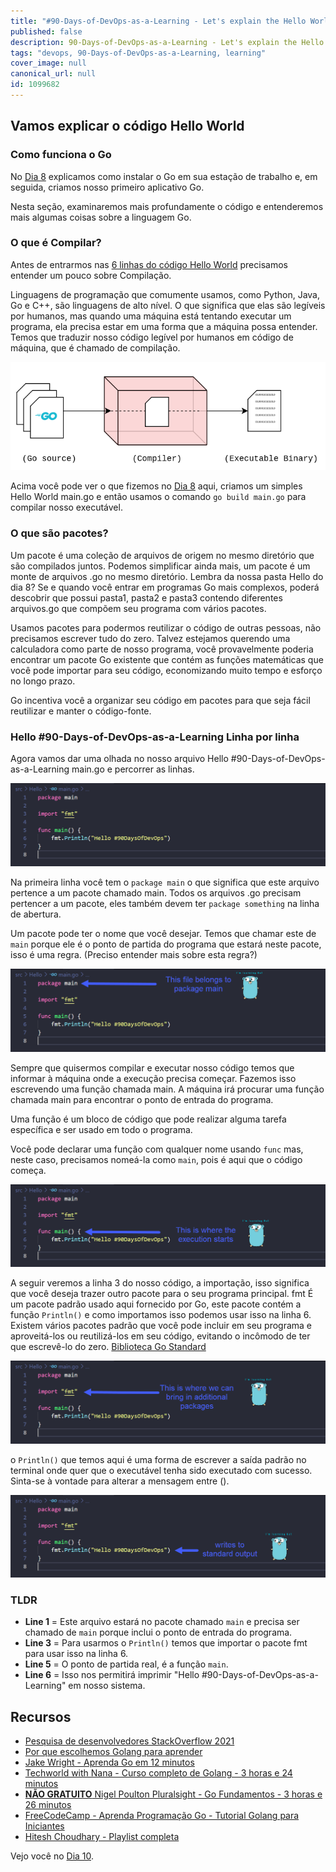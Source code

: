 ```yaml
---
title: "#90-Days-of-DevOps-as-a-Learning - Let's explain the Hello World code - Day 9"
published: false
description: 90-Days-of-DevOps-as-a-Learning - Let's explain the Hello World code
tags: "devops, 90-Days-of-DevOps-as-a-Learning, learning"
cover_image: null
canonical_url: null
id: 1099682
---
```


## Vamos explicar o código Hello World

### Como funciona o Go

No [Dia 8](day08.md) explicamos como instalar o Go em sua estação de trabalho e, em seguida, criamos nosso primeiro aplicativo Go.

Nesta seção, examinaremos mais profundamente o código e entenderemos mais algumas coisas sobre a linguagem Go.

### O que é Compilar?

Antes de entrarmos nas [6 linhas do código Hello World](../../Days/Go/hello.go) precisamos entender um pouco sobre Compilação.

Linguagens de programação que comumente usamos, como Python, Java, Go e C++, são linguagens de alto nível. O que significa que elas são legíveis por humanos, mas quando uma máquina está tentando executar um programa, ela precisa estar em uma forma que a máquina possa entender. Temos que traduzir nosso código legível por humanos em código de máquina, que é chamado de compilação.

![](../../Days/Images/Day9_Go1.png)

Acima você pode ver o que fizemos no [Dia 8](day08.md) aqui, criamos um simples Hello World main.go e então usamos o comando `go build main.go` para compilar nosso executável.

### O que são pacotes?

Um pacote é uma coleção de arquivos de origem no mesmo diretório que são compilados juntos. Podemos simplificar ainda mais, um pacote é um monte de arquivos .go no mesmo diretório. Lembra da nossa pasta Hello do dia 8? Se e quando você entrar em programas Go mais complexos, poderá descobrir que possui pasta1, pasta2 e pasta3 contendo diferentes arquivos.go que compõem seu programa com vários pacotes.

Usamos pacotes para podermos reutilizar o código de outras pessoas, não precisamos escrever tudo do zero. Talvez estejamos querendo uma calculadora como parte de nosso programa, você provavelmente poderia encontrar um pacote Go existente que contém as funções matemáticas que você pode importar para seu código, economizando muito tempo e esforço no longo prazo.

Go incentiva você a organizar seu código em pacotes para que seja fácil reutilizar e manter o código-fonte.

### Hello #90-Days-of-DevOps-as-a-Learning Linha por linha

Agora vamos dar uma olhada no nosso arquivo Hello #90-Days-of-DevOps-as-a-Learning main.go e percorrer as linhas.

![](../../Days/Images/Day9_Go2.png)

Na primeira linha você tem o `package main` o que significa que este arquivo pertence a um pacote chamado main. Todos os arquivos .go precisam pertencer a um pacote, eles também devem ter `package something` na linha de abertura.

Um pacote pode ter o nome que você desejar. Temos que chamar este de `main` porque ele é o ponto de partida do programa que estará neste pacote, isso é uma regra. (Preciso entender mais sobre esta regra?)

![](../../Days/Images/Day9_Go3.png)

Sempre que quisermos compilar e executar nosso código temos que informar à máquina onde a execução precisa começar. Fazemos isso escrevendo uma função chamada main. A máquina irá procurar uma função chamada main para encontrar o ponto de entrada do programa.

Uma função é um bloco de código que pode realizar alguma tarefa específica e ser usado em todo o programa.

Você pode declarar uma função com qualquer nome usando `func` mas, neste caso, precisamos nomeá-la como `main`, pois é aqui que o código começa.

![](../../Days/Images/Day9_Go4.png)

A seguir veremos a linha 3 do nosso código, a importação, isso significa que você deseja trazer outro pacote para o seu programa principal. fmt É um pacote padrão usado aqui fornecido por Go, este pacote contém a função `Println()` e como importamos isso podemos usar isso na linha 6. Existem vários pacotes padrão que você pode incluir em seu programa e aproveitá-los ou reutilizá-los em seu código, evitando o incômodo de ter que escrevê-lo do zero. [Biblioteca Go Standard](https://pkg.go.dev/std)

![](../../Days/Images/Day9_Go5.png)

o `Println()` que temos aqui é uma forma de escrever a saída padrão no terminal onde quer que o executável tenha sido executado com sucesso. Sinta-se à vontade para alterar a mensagem entre ().

![](../../Days/Images/Day9_Go6.png)

### TLDR

- **Line 1** = Este arquivo estará no pacote chamado `main` e precisa ser chamado de `main` porque inclui o ponto de entrada do programa.
- **Line 3** = Para usarmos o `Println()` temos que importar o pacote fmt para usar isso na linha 6.
- **Line 5** = O ponto de partida real, é a função `main`.
- **Line 6** = Isso nos permitirá imprimir "Hello #90-Days-of-DevOps-as-a-Learning" em nosso sistema.

## Recursos

- [Pesquisa de desenvolvedores StackOverflow 2021](https://insights.stackoverflow.com/survey/2021)
- [Por que escolhemos Golang para aprender](https://www.youtube.com/watch?v=7pLqIIAqZD4&t=9s)
- [Jake Wright - Aprenda Go em 12 minutos](https://www.youtube.com/watch?v=C8LgvuEBraI&t=312s)
- [Techworld with Nana - Curso completo de Golang - 3 horas e 24 minutos](https://www.youtube.com/watch?v=yyUHQIec83I)
- [**NÃO GRATUITO** Nigel Poulton Pluralsight - Go Fundamentos - 3 horas e 26 minutos](https://www.pluralsight.com/courses/go-fundamentals)
- [FreeCodeCamp - Aprenda Programação Go - Tutorial Golang para Iniciantes](https://www.youtube.com/watch?v=YS4e4q9oBaU&t=1025s)
- [Hitesh Choudhary - Playlist completa](https://www.youtube.com/playlist?list=PLRAV69dS1uWSR89FRQGZ6q9BR2b44Tr9N)

Vejo você no [Dia 10](day10.md).
